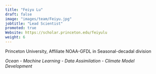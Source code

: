 ```yaml
---
title: "Feiyu Lu"
draft: false
image: "images/team/Feiyu.jpg"
jobtitle: "Lead Scientist"
promoted: true
Website: https://scholar.princeton.edu/feiyulu
weight: 6
---
```



Princeton University, Affiliate NOAA-GFDL in Seasonal-decadal division

*Ocean - Machine Learning - Data Assimilation - Climate Model Development*
